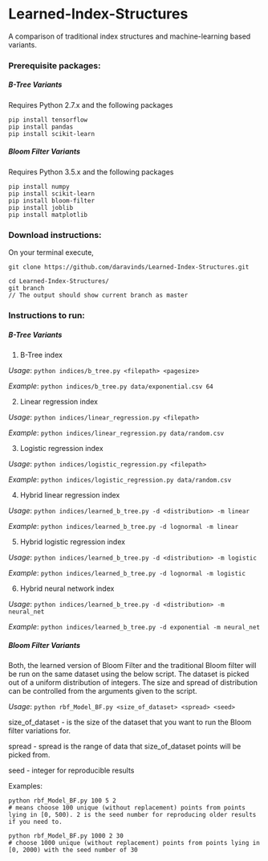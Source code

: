# Learned-Index-Structures

A comparison of traditional index structures and machine-learning based variants.


### Prerequisite packages:

##### B-Tree Variants
Requires Python 2.7.x and the following packages

```
pip install tensorflow
pip install pandas
pip install scikit-learn
```
##### Bloom Filter Variants
Requires Python 3.5.x and the following packages

```
pip install numpy
pip install scikit-learn
pip install bloom-filter
pip install joblib
pip install matplotlib
```

### Download instructions:

On your terminal execute,

```
git clone https://github.com/daravinds/Learned-Index-Structures.git

cd Learned-Index-Structures/
git branch
// The output should show current branch as master
```

### Instructions to run:

##### B-Tree Variants

1. B-Tree index

*Usage*: `python indices/b_tree.py <filepath> <pagesize>`

*Example*: `python indices/b_tree.py data/exponential.csv 64`

2. Linear regression index

*Usage*: `python indices/linear_regression.py <filepath>`

*Example*: `python indices/linear_regression.py data/random.csv`

3. Logistic regression index

*Usage*: `python indices/logistic_regression.py <filepath>`

*Example*: `python indices/logistic_regression.py data/random.csv`

4. Hybrid linear regression index

*Usage*: `python indices/learned_b_tree.py -d <distribution> -m linear`

*Example*: `python indices/learned_b_tree.py -d lognormal -m linear`

5. Hybrid logistic regression index

*Usage*: `python indices/learned_b_tree.py -d <distribution> -m logistic`

*Example*: `python indices/learned_b_tree.py -d lognormal -m logistic`

6. Hybrid neural network index

*Usage*: `python indices/learned_b_tree.py -d <distribution> -m neural_net`

*Example*: `python indices/learned_b_tree.py -d exponential -m neural_net`


##### Bloom Filter Variants

Both, the learned version of Bloom Filter and the traditional Bloom filter will be run on the same dataset using the below script. The dataset is picked out of a uniform distribution of integers. The size and spread of distribution can be controlled from the arguments given to the script.


*Usage*: `python rbf_Model_BF.py <size_of_dataset> <spread> <seed>`

size_of_dataset - is the size of the dataset that you want to run the Bloom filter variations for.

spread -  spread is the range of data that size_of_dataset points will be picked from.

seed - integer for reproducible results

Examples:

```
python rbf_Model_BF.py 100 5 2 
# means choose 100 unique (without replacement) points from points lying in [0, 500). 2 is the seed number for reproducing older results if you need to.

python rbf_Model_BF.py 1000 2 30
# choose 1000 unique (without replacement) points from points lying in [0, 2000) with the seed number of 30
```
